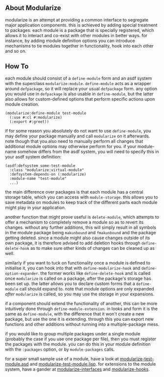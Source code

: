 About Modularize
----------------
modularize is an attempt at providing a common interface to segregate major application components. this is achieved by adding special treatment to packages. each module is a package that is specially registered, which allows it to interact and co-exist with other modules in better ways. for instance, by adding module definition options you can introduce mechanisms to tie modules together in functionality, hook into each other and so on.

How To
------
each module should consist of a `define-module` form and an asdf system with the superclass `modularize:module`. `define-module` acts as a wrapper around `defpackage`, so it will replace your usual `defpackage` form. any option you would use in `defpackage` is also usable in `define-module`, but the latter also allows for custom-defined options that perform specific actions upon module creation.

```
(modularize:define-module test-module
  (:use #:cl #:modularize)
  (:export #:greet))
```

if for some reason you absolutely do not want to use `define-module`, you may define your package manually and call `modularize` on it afterwards. note though that you also need to manually perform all changes that additional module options may otherwise perform for you. if your module-name somehow differs from the asdf system, you will need to specify this in your asdf system definition:

```
(asdf:defsystem some-test-module
  :class "modularize:virtual-module"
  :defsystem-depends-on (:modularize)
  :module-name "test-module"
  ...)
```

the main difference over packages is that each module has a central storage table, which you can access with `module-storage`. this allows you to save metadata on modules to keep track of the different parts each module might play in your application.

another function that might prove useful is `delete-module`, which attempts to offer a mechanism to completely remove a module so as to revert its changes. without any further additions, this will simply result in all symbols in the module package being `makunbound` and `fmakunbound` and the package getting deleted. since a module might also cause changes outside of its own package, it is therefore advised to add deletion hooks through `define-delete-hook` as to make sure other kinds of changes can be cleaned up as well.

similarly if you want to tuck on functionality once a module is defined to initialise it, you can hook into that with `define-modularize-hook` and `define-option-expander`. the former works like `define-delete-hook` and is called once `modularize` is called on a package, after the package's storage has been set up. the latter allows you to declare custom forms that a `define-module` call should expand to. note that module options are only expanded _after_ `modularize` is called, so you may use the storage in your expansions.

if a component should extend the functionality of another, this can be more intuitively done through `define-module-extension`. in looks and form it is the same as `define-module`, with the difference that it won't create a new package, but use the one it is extending. through this you can export new functions and other additions without running into a multiple-package mess.

if you would like to group multiple packages under a single module (probably the case if you use one package per file), then you must register the packages with the module. you can do this in your module definition with the `:packages` option, or by `module-packages` calls.

for a super small sample use of a module, have a look at [modularize-test-module.asd](https://github.com/shinmera/modularize/blob/master/modularize-test-module.asd) and [modularize-test-module.lisp](https://github.com/shinmera/modularize/blob/master/modularize-test-module.lisp). for extensions to the module system, have a gander at [modularize-interfaces](https://github.com/shinmera/modularize-interfaces) and [modularize-hooks](https://github.com/shinmera/modularize-hooks).
